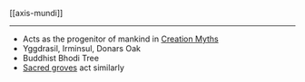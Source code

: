 [[axis-mundi]]

----

- Acts as the progenitor of mankind in [Creation Myths](pie-creation-cosmogony.md)
- Yggdrasil, Irminsul, Donars Oak
- Buddhist Bhodi Tree
- [Sacred groves](groves.md) act similarly